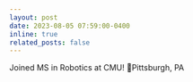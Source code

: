 ```yaml
---
layout: post
date: 2023-08-05 07:59:00-0400
inline: true
related_posts: false
---
```


Joined MS in Robotics at CMU! 📍Pittsburgh, PA
